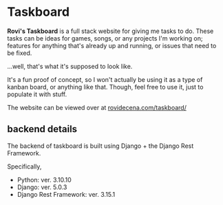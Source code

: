 # Taskboard

**Rovi's Taskboard** is a full stack website for giving me tasks to do. These tasks can be ideas for games, songs, or any projects I'm working on; features for anything that's already up and running, or issues that need to be fixed.

...well, that's what it's supposed to look like.

It's a fun proof of concept, so I won't actually be using it as a type of kanban board, or anything like that. Though, feel free to use it, just to populate it with stuff.

The website can be viewed over at [rovidecena.com/taskboard/](https://www.rovidecena.com/taskboard/)

## backend details

The backend of taskboard is built using Django + the Django Rest Framework.

Specifically,

- Python: ver. 3.10.10
- Django: ver. 5.0.3
- Django Rest Framework: ver. 3.15.1
